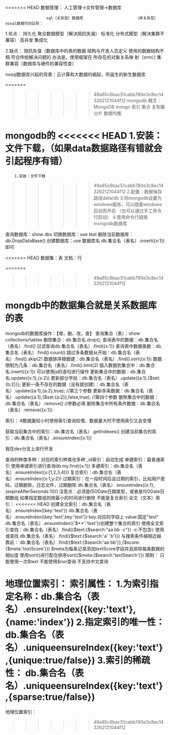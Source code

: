 <<<<<<< HEAD
数据管理：
人工管理->文件管理->数据库


                      sql（关系型）数据库                       （非关系型）nosql数据可的区别：
  1.优点：            持久化                                      聚合数据模型（解决阻抗失谐）
                      标准化                                       分布式模型（解决集群不兼容）
                      高并发
                      集成化
  
  2.缺点：            阻抗失谐（数据库中的表的数据
                                结构与开发人员定义
                                使用的数据结构不相
                                符合传统解决问题的
                                办法是，使用框架在
                                所存在的对象关系映
                                射（orm）)
                      集群兼容（数据库与硬件的兼容性查）


nosql数据库兴起的背景：云计算和大数据的崛起，所诞生的新生数据库






=======
>>>>>>> 49a65c6bac51cabb780e3c8ec143262121044f12
mongodb
概念：
MongoDB
mongo
索引
集合
复制集
分片
数据均衡

mongodb的
<<<<<<< HEAD
        1.安装：文件下载，（如果data数据路径有错就会引起程序有错）
=======
        1.安装：文件下载
>>>>>>> 49a65c6bac51cabb780e3c8ec143262121044f12
        2.配置：数据保存路径data/db 
        3.将mongodb设置为windows服务，可以随着windows启动而开启
         （也可以通过手工命令行启动）
        4.使用命令行链接mongodb数据库

查询数据库：show dbs
切换数据库：use test
删除当前数据库：db.DropDataBase()
创建数据库：use 数据库名 db.集合名（表名）.insert({x:1}) 即可

<<<<<<< HEAD
数据集：表
文档：行

=======
>>>>>>> 49a65c6bac51cabb780e3c8ec143262121044f12
# mongdb中的数据集合就是关系数据库的表
mongodb的数据库操作：【增，删，改，查】
查询集合（表）：show collections/tables
删除集合：db.集合名.drop();
查询表中的数据：db.集合名（表名）.find()
                过滤查询db.集合名（表名）.find({x:1})
                查询表中数据条数：db.集合名（表名）.find().count()
                跳过多条数据从开始：db.集合名（表名）.find().skip(2)
                数据排序根据键：db.集合名（表名）.find().sort({x:1})
                数据限制为几条：db.集合名（表名）.find().limit(2)
插入数据到集合中：db.集合名.insert({x:1}) 可以使用js的语句进行操作
更新集合中的数据：db.集合名.update({x:1},{x:2})
                  更新部分字段：db.集合名（表名）.update({a:1},{$set:{b:2}});
                  更新一条不存在的数据（没有就创建）：db.集合名（表名）.update({a:1},{a:2},true); //第三个参数
                  更新多条数据：db.集合名（表名）.update({a:1},{$set:{a:2}},false,true); //第四个参数
删除集合中的数据：db.集合名（表名）.remove()  //参数必填
                  删除集合中所有条件数据：db.集合名（表名）.remove({x:1}) 


索引：
#数据量较小时使用索引查询较慢，数据量大时不使用索引又会变慢

获取当前集合中的索引：db.集合名（表名）.getIndexes()
创建当前集合的索引：db.集合名（表名）.ensureIndex({x:1})

我在dev分支上进行开发

查询的种类多种：对应的索引种类也多种
_id索引：自动生成
单键索引：最普通索引 使用单键索引进行查询db.my.find({x:1})
多键索引：db.集合名（表名）.ensureIndex({x:[1,2,3,4]})
复合索引：db.集合名（表名）.ensureIndex({x:1,y:2})
过期索引：在一段时间后会过期的索引，比如用户密码，过期删除，日志文件，过期删除
          db.集合名（表名）.ensureIndex({x:1},{expireAfterSeconds:10})
          注意点：必须是ISODate日期类型，或者是ISODate日期数组
                  如果指定数组则按最小的时间进行删除
                  不能是复合索引
  全文（文本）索引：
<<<<<<< HEAD
    创建全文索引：db.集合名（表名）.ensureIndex({key:'text'})
                  db.集合名（表名）.ensureIndex({key:'text',key:'text'})
                  key:对应的字段上
                  value:固定"text"
                  db.集合名（表名）.ensureIndex({'$**':'text'})创建整个集合的索引
    使用全文索引查找：db.集合名（表名）.find({$text:{$search:"aa bb -c"}) 
                      -c:不包含c
                      使用或查找
                      db.集合名（表名）.find({$text:{$search:\'a\' \'b\'}})
                      与搜索条件越相近越靠前：
                      db.集合名（表名）.find({$text:{$search:'aa bb'}},{$score:{$meta:'textScore'}})  $meta为每条记录添加textScore字段并且排除每条数据的相似度
                      使用sort()进行配合排序sort({$meta:{$search:'textSearch'}})
                      限制：
                      只能使用一次$text
                      不能使用$nor查询
                      不支持中文查询


  地理位置索引：
    索引属性：
          1.为索引指定名称：db.集合名（表名）.ensureIndex({key:'text'},{name:'index'})
          2.指定索引的唯一性：db.集合名（表名）.uniqueensureIndex({key:'text'},{unique:true/false})
          3.索引的稀疏性：
          db.集合名（表名）.uniqueensureIndex({key:'text'},{sparse:true/false})
=======
  地理位置索引：
>>>>>>> 49a65c6bac51cabb780e3c8ec143262121044f12
